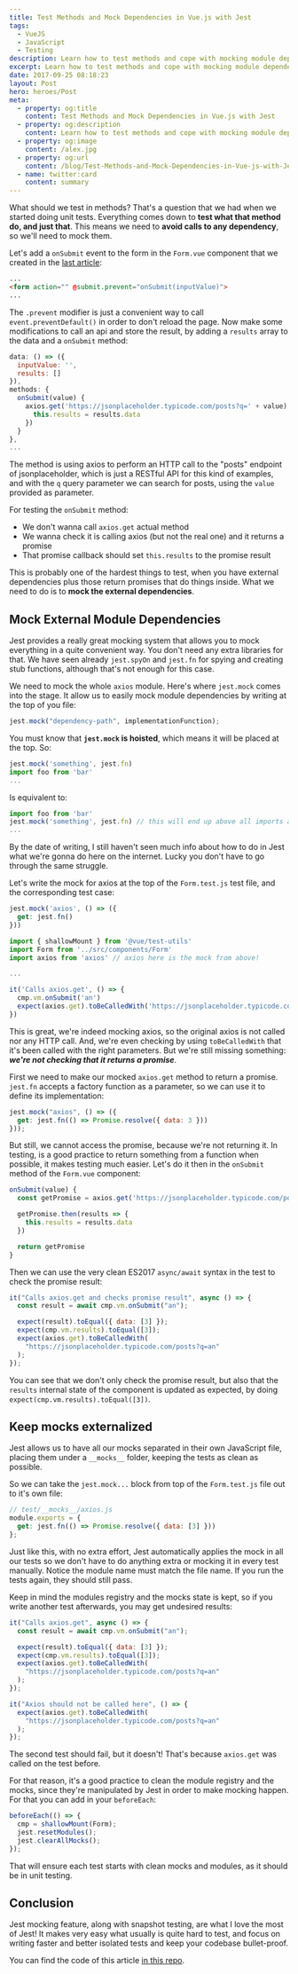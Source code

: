 ```yaml
---
title: Test Methods and Mock Dependencies in Vue.js with Jest
tags:
  - VueJS
  - JavaScript
  - Testing
description: Learn how to test methods and cope with mocking module dependencies.
excerpt: Learn how to test methods and cope with mocking module dependencies.
date: 2017-09-25 08:18:23
layout: Post
hero: heroes/Post
meta:
  - property: og:title
    content: Test Methods and Mock Dependencies in Vue.js with Jest
  - property: og:description
    content: Learn how to test methods and cope with mocking module dependencies.
  - property: og:image
    content: /alex.jpg
  - property: og:url
    content: /blog/Test-Methods-and-Mock-Dependencies-in-Vue-js-with-Jest
  - name: twitter:card
    content: summary
---
```


What should we test in methods? That's a question that we had when we started doing unit tests. Everything comes down to **test what that method do, and just that**. This means we need to **avoid calls to any dependency**, so we'll need to mock them.

Let's add a `onSubmit` event to the form in the `Form.vue` component that we created in the [last article](../Test-Computed-Properties-and-Watchers-in-Vue-js-Components-with-Jest/):

```html
...
<form action="" @submit.prevent="onSubmit(inputValue)">
...
```

The `.prevent` modifier is just a convenient way to call `event.preventDefault()` in order to don't reload the page. Now make some modifications to call an api and store the result, by adding a `results` array to the data and a `onSubmit` method:

```javascript
data: () => ({
  inputValue: '',
  results: []
}),
methods: {
  onSubmit(value) {
    axios.get('https://jsonplaceholder.typicode.com/posts?q=' + value).then(results => {
      this.results = results.data
    })
  }
},
...
```

The method is using axios to perform an HTTP call to the "posts" endpoint of jsonplaceholder, which is just a RESTful API for this kind of examples, and with the `q` query parameter we can search for posts, using the `value` provided as parameter.

For testing the `onSubmit` method:

- We don't wanna call `axios.get` actual method
- We wanna check it is calling axios (but not the real one) and it returns a promise
- That promise callback should set `this.results` to the promise result

This is probably one of the hardest things to test, when you have external dependencies plus those return promises that do things inside. What we need to do is to **mock the external dependencies**.

## Mock External Module Dependencies

Jest provides a really great mocking system that allows you to mock everything in a quite convenient way. You don't need any extra libraries for that. We have seen already `jest.spyOn` and `jest.fn` for spying and creating stub functions, although that's not enough for this case.

We need to mock the whole `axios` module. Here's where `jest.mock` comes into the stage. It allow us to easily mock module dependencies by writing at the top of you file:

```javascript
jest.mock("dependency-path", implementationFunction);
```

You must know that **`jest.mock` is hoisted**, which means it will be placed at the top. So:

```javascript
jest.mock('something', jest.fn)
import foo from 'bar'
...
```

Is equivalent to:

```javascript
import foo from 'bar'
jest.mock('something', jest.fn) // this will end up above all imports and everything
...
```

By the date of writing, I still haven't seen much info about how to do in Jest what we're gonna do here on the internet. Lucky you don't have to go through the same struggle.

Let's write the mock for axios at the top of the `Form.test.js` test file, and the corresponding test case:

```javascript
jest.mock('axios', () => ({
  get: jest.fn()
}))

import { shallowMount } from '@vue/test-utils'
import Form from '../src/components/Form'
import axios from 'axios' // axios here is the mock from above!

...

it('Calls axios.get', () => {
  cmp.vm.onSubmit('an')
  expect(axios.get).toBeCalledWith('https://jsonplaceholder.typicode.com/posts?q=an')
})
```

This is great, we're indeed mocking axios, so the original axios is not called nor any HTTP call. And, we're even checking by using `toBeCalledWith` that it's been called with the right parameters. But we're still missing something: **_we're not checking that it returns a promise_**.

First we need to make our mocked `axios.get` method to return a promise. `jest.fn` accepts a factory function as a parameter, so we can use it to define its implementation:

```javascript
jest.mock("axios", () => ({
  get: jest.fn(() => Promise.resolve({ data: 3 }))
}));
```

But still, we cannot access the promise, because we're not returning it. In testing, is a good practice to return something from a function when possible, it makes testing much easier. Let's do it then in the `onSubmit` method of the `Form.vue` component:

```javascript
onSubmit(value) {
  const getPromise = axios.get('https://jsonplaceholder.typicode.com/posts?q=' + value)

  getPromise.then(results => {
    this.results = results.data
  })

  return getPromise
}
```

Then we can use the very clean ES2017 `async/await` syntax in the test to check the promise result:

```javascript
it("Calls axios.get and checks promise result", async () => {
  const result = await cmp.vm.onSubmit("an");

  expect(result).toEqual({ data: [3] });
  expect(cmp.vm.results).toEqual([3]);
  expect(axios.get).toBeCalledWith(
    "https://jsonplaceholder.typicode.com/posts?q=an"
  );
});
```

You can see that we don't only check the promise result, but also that the `results` internal state of the component is updated as expected, by doing `expect(cmp.vm.results).toEqual([3])`.

## Keep mocks externalized

Jest allows us to have all our mocks separated in their own JavaScript file, placing them under a `__mocks__` folder, keeping the tests as clean as possible.

So we can take the `jest.mock...` block from top of the `Form.test.js` file out to it's own file:

```javascript
// test/__mocks__/axios.js
module.exports = {
  get: jest.fn(() => Promise.resolve({ data: [3] }))
};
```

Just like this, with no extra effort, Jest automatically applies the mock in all our tests so we don't have to do anything extra or mocking it in every test manually. Notice the module name must match the file name. If you run the tests again, they should still pass.

Keep in mind the modules registry and the mocks state is kept, so if you write another test afterwards, you may get undesired results:

```javascript
it("Calls axios.get", async () => {
  const result = await cmp.vm.onSubmit("an");

  expect(result).toEqual({ data: [3] });
  expect(cmp.vm.results).toEqual([3]);
  expect(axios.get).toBeCalledWith(
    "https://jsonplaceholder.typicode.com/posts?q=an"
  );
});

it("Axios should not be called here", () => {
  expect(axios.get).toBeCalledWith(
    "https://jsonplaceholder.typicode.com/posts?q=an"
  );
});
```

The second test should fail, but it doesn't! That's because `axios.get` was called on the test before.

For that reason, it's a good practice to clean the module registry and the mocks, since they're manipulated by Jest in order to make mocking happen. For that you can add in your `beforeEach`:

```javascript
beforeEach(() => {
  cmp = shallowMount(Form);
  jest.resetModules();
  jest.clearAllMocks();
});
```

That will ensure each test starts with clean mocks and modules, as it should be in unit testing.

## Conclusion

Jest mocking feature, along with snapshot testing, are what I love the most of Jest! It makes very easy what usually is quite hard to test, and focus on writing faster and better isolated tests and keep your codebase bullet-proof.

You can find the code of this article [in this repo](https://github.com/alexjoverm/vue-testing-series/tree/Test-State-Computed-Properties-and-Methods-in-Vue-js-Components-with-Jest).
